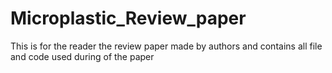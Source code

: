 # Microplastic_Review_paper
This is for the reader the review paper made by authors and contains all file and code used during of the paper 
